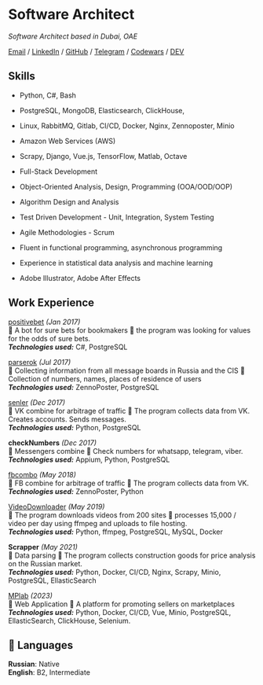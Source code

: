 # Software Architect

_Software Architect based in Dubai, OAE_ <br>

[Email](mailto:k.loginov.dev@gmail.com) / [LinkedIn](https://www.linkedin.com/in/kirill-loginov-992008216/) / [GitHub](https://github.com/logoskir/) / [Telegram](https://t.me/logoskir) / [Codewars](https://www.codewars.com/users/logoskir) / [DEV](https://dev.to/logoskir)

## Skills
 - Python, C#, Bash
 - PostgreSQL, MongoDB, Elasticsearch, ClickHouse, 
 - Linux, RabbitMQ, Gitlab, CI/CD, Docker, Nginx, Zennoposter, Minio
 - Amazon Web Services (AWS)
 - Scrapy, Django, Vue.js, TensorFlow, Matlab, Octave

 - Full-Stack Development
 - Object-Oriented Analysis, Design, Programming (OOA/OOD/OOP)
 - Algorithm Design and Analysis
 - Test Driven Development - Unit, Integration, System Testing
 - Agile Methodologies - Scrum
 - Fluent in functional programming, asynchronous programming
 - Experience in statistical data analysis and machine learning

 - Adobe Illustrator, Adobe After Effects

## Work Experience

[positivebet](https://www.positivebet.com/) _(Jan 2017)_ <br>
💼 A bot for sure bets for bookmakers 🚀 the program was looking for values for the odds of sure bets. <br>
**_Technologies used:_** C#, PostgreSQL <br>

[parserok](https://parserok.ru/) _(Jul 2017)_ <br>
💼 Collecting information from all message boards in Russia and the CIS 🚀 Collection of numbers, names, places of residence of users <br>
**_Technologies used:_** ZennoPoster, PostgreSQL <br>

[senler](https://senler.ru/) _(Dec 2017)_ <br>
💼 VK combine for arbitrage of traffic 🚀 The program collects data from VK. Creates accounts. Sends messages. <br>
**_Technologies used:_** Python, PostgreSQL <br>

**checkNumbers**  _(Dec 2017)_ <br>
💼 Messengers combine 🚀 Check numbers for whatsapp, telegram, viber. <br>
**_Technologies used:_** Appium, Python, PostgreSQL <br>

[fbcombo](https://www.contentful.com/) _(May 2018)_ <br>
💼 FB combine for arbitrage of traffic 🚀 The program collects data from VK. <br>
**_Technologies used:_** ZennoPoster, Python <br>

[VideoDownloader](https://www.contentful.com/) _(May 2019)_ <br>
💼 The program downloads videos from 200 sites 🚀 processes 15,000 / video per day using ffmpeg and uploads to file hosting. <br>
**_Technologies used:_** Python, ffmpeg, PostgreSQL, MySQL, Docker <br>

**Scrapper**  _(May 2021)_ <br>
💼 Data parsing 🚀 The program collects construction goods for price analysis on the Russian market. <br>
**_Technologies used:_** Python, Docker, CI/CD, Nginx, Scrapy, Minio, PostgreSQL, EllasticSearch <br>

[MPlab](https://mplab.io/)  _(2023)_ <br>
💼 Web Application 🚀 A platform for promoting sellers on marketplaces <br>
**_Technologies used:_** Python, Docker, CI/CD, Vue, Minio, PostgreSQL, EllasticSearch, ClickHouse, Selenium. <br>

## 💬 Languages
**Russian**: Native <br>
**English**: B2, Intermediate
<br><br>
